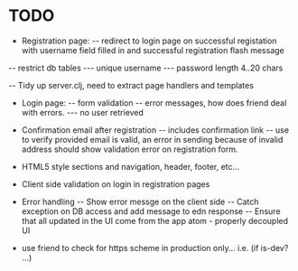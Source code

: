 # TODO

- Registration page:
-- redirect to login page on successful registation with username field filled in and successful registration flash message 

-- restrict db tables 
--- unique username
--- password length 4..20 chars

-- Tidy up server.clj, need to extract page handlers and templates

- Login page: 
-- form validation
-- error messages, how does friend deal with errors.
--- no user retrieved

- Confirmation email after registration 
-- includes confirmation link 
-- use to verify provided email is valid, an error in sending because of invalid address should show validation error on registration form.

- HTML5 style sections and navigation, header, footer, etc...
- Client side validation on login in registration pages

- Error handling
-- Show error messge on the client side
-- Catch exception on DB access and add message to edn response
-- Ensure that all updated in the UI come from the app atom - properly decoupled UI

- use friend to check for https scheme in production only... i.e. (if is-dev? ...)

